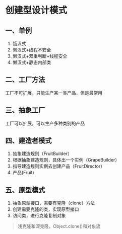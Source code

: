 # 创建型设计模式

## 一、单例
 1. 饿汉式
 2. 懒汉式+线程不安全
 3. 懒汉式+双重判断+线程安全
 4. 懒汉式+静态内部类
 

## 二、工厂方法
工厂不可扩展，只能生产某一类产品，但是最常用

## 三、抽象工厂
工厂可以扩展，可以生产多种类别的产品

## 四、建造者模式
1. 抽象建造规则（FruitBuilder）
2. 根据抽象建造规则，具体出一个实例（GrapeBuilder）
3. 指导建造规则实例去创建产品（FruitDirector）
4. 产品(Fruit)

## 五、原型模式
1. 抽象原型接口，需要有克隆（clone）方法
2. 创建需要克隆的类，实现原型接口
3. 访问类，进行克隆复制对象
> 浅克隆和深克隆，Object.clone()和对象流


